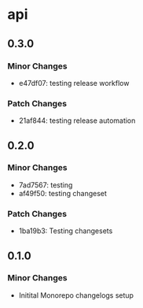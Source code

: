 # api

## 0.3.0

### Minor Changes

- e47df07: testing release workflow

### Patch Changes

- 21af844: testing release automation

## 0.2.0

### Minor Changes

- 7ad7567: testing
- af49f50: testing changeset

### Patch Changes

- 1ba19b3: Testing changesets

## 0.1.0

### Minor Changes

- Initital Monorepo changelogs setup
